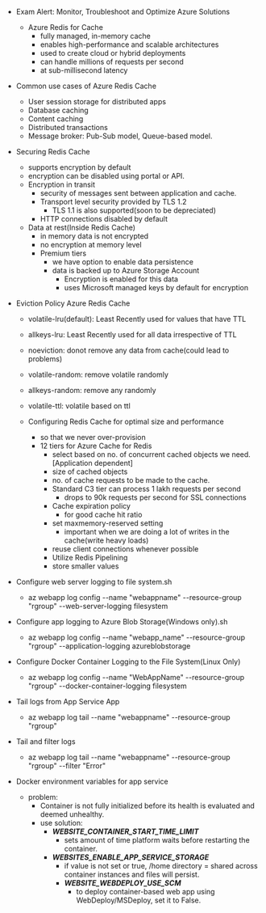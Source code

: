 - Exam Alert: Monitor, Troubleshoot and Optimize Azure Solutions
    - Azure Redis for Cache
        - fully managed, in-memory cache
        - enables high-performance and scalable architectures
        - used to create cloud or hybrid deployments
        - can handle millions of requests per second
        - at sub-millisecond latency

- Common use cases of Azure Redis Cache
    - User session storage for distributed apps
    - Database caching
    - Content caching
    - Distributed transactions
    - Message broker: Pub-Sub model, Queue-based model.

- Securing Redis Cache
    - supports encryption by default
    - encryption can be disabled using portal or API.
    - Encryption in transit
        - security of messages sent between application and cache.
        - Transport level security provided by TLS 1.2
            - TLS 1.1 is also supported(soon to be depreciated)
        - HTTP connections disabled by default
    - Data at rest(Inside Redis Cache)
        - in memory data is not encrypted
        - no encryption at memory level
        - Premium tiers
            - we have option to enable data persistence
            - data is backed up to Azure Storage Account
                - Encryption is enabled for this data
                - uses Microsoft managed keys by default for encryption
- Eviction Policy Azure Redis Cache
    - volatile-lru(default): Least Recently used for values that have TTL
    - allkeys-lru: Least Recently used for all data irrespective of TTL
    - noeviction: donot remove any data from cache(could lead to problems)
    - volatile-random: remove volatile randomly
    - allkeys-random: remove any randomly
    - volatile-ttl: volatile based on ttl

    - Configuring Redis Cache for optimal size and performance
        - so that we never over-provision
        - 12 tiers for Azure Cache for Redis
            - select based on no. of concurrent cached objects we need. [Application dependent]
            - size of cached objects
            - no. of cache requests to be made to the cache.
            - Standard C3 tier can process 1 lakh requests per second
                - drops to 90k requests per second for SSL connections
            - Cache expiration policy
                - for good cache hit ratio
            - set maxmemory-reserved setting
                - important when we are doing a lot of writes in the cache(write heavy loads)
            - reuse client connections whenever possible
            - Utilize Redis Pipelining
            - store smaller values

- Configure web server logging to file system.sh
    - az webapp log config --name "webappname"
      --resource-group "rgroup"
      --web-server-logging filesystem

- Configure app logging to Azure Blob Storage(Windows only).sh
    - az webapp log config --name "webapp_name"
      --resource-group "rgroup"
      --application-logging azureblobstorage

- Configure Docker Container Logging to the File System(Linux Only)
    - az webapp log config --name "WebAppName"
      --resource-group "rgroup"
      --docker-container-logging filesystem
- Tail logs from App Service App
    - az webapp log tail --name "webappname" --resource-group "rgroup"

- Tail and filter logs
    - az webapp log tail --name "webappname" --resource-group "rgroup" --filter "Error"

- Docker environment variables for app service
    - problem:
        - Container is not fully initialized before its health is evaluated and deemed unhealthy.
        - use solution:
            - ***WEBSITE_CONTAINER_START_TIME_LIMIT***
                - sets amount of time platform waits before restarting the container.
            - ***WEBSITES_ENABLE_APP_SERVICE_STORAGE***
                - if value is not set or true, /home directory = shared across container instances and files will persist.
                - ***WEBSITE_WEBDEPLOY_USE_SCM***
                    - to deploy container-based web app using WebDeploy/MSDeploy, set it to False.
